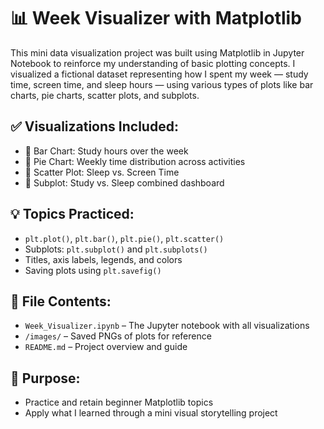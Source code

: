 # 📊 Week Visualizer with Matplotlib

This mini data visualization project was built using Matplotlib in Jupyter Notebook to reinforce my understanding of basic plotting concepts.  I visualized a fictional dataset representing how I spent my week — study time, screen time, and sleep hours — using various types of plots like bar charts, pie charts, scatter plots, and subplots.

## ✅ Visualizations Included:
- 📘 Bar Chart: Study hours over the week
- 📗 Pie Chart: Weekly time distribution across activities
- 📙 Scatter Plot: Sleep vs. Screen Time
- 📕 Subplot: Study vs. Sleep combined dashboard

## 💡 Topics Practiced:
- `plt.plot()`, `plt.bar()`, `plt.pie()`, `plt.scatter()`
- Subplots: `plt.subplot()` and `plt.subplots()`
- Titles, axis labels, legends, and colors
- Saving plots using `plt.savefig()`

## 📂 File Contents:
- `Week_Visualizer.ipynb` – The Jupyter notebook with all visualizations
- `/images/` – Saved PNGs of plots for reference
- `README.md` – Project overview and guide

## 🧠 Purpose:
- Practice and retain beginner Matplotlib topics
- Apply what I learned through a mini visual storytelling project

